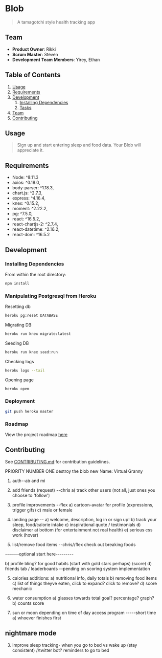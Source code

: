# Blob

> A tamagotchi style health tracking app

## Team

- **Product Owner**: Rikki
- **Scrum Master**: Steven
- **Development Team Members**: Yirey, Ethan

## Table of Contents

1. [Usage](#Usage)
1. [Requirements](#requirements)
1. [Development](#development)
   1. [Installing Dependencies](#installing-dependencies)
   1. [Tasks](#tasks)
1. [Team](#team)
1. [Contributing](#contributing)

## Usage

> Sign up and start entering sleep and food data. Your Blob will appreciate it.

## Requirements

- Node: ^8.11.3
- axios: ^0.18.0,
- body-parser: ^1.18.3,
- chart.js: ^2.7.3,
- express: ^4.16.4,
- knex: ^0.15.2,
- moment: ^2.22.2,
- pg: ^7.5.0,
- react: ^16.5.2,
- react-chartjs-2: ^2.7.4,
- react-datetime: ^2.16.2,
- react-dom: ^16.5.2

## Development

### Installing Dependencies

From within the root directory:

```sh
npm install
```

### Manipulating Postgresql from Heroku

Resetting db

```sh
heroku pg:reset DATABASE
```

Migrating DB

```sh
heroku run knex migrate:latest
```

Seeding DB

```sh
heroku run knex seed:run
```

Checking logs

```sh
heroku logs --tail
```

Opening page

```sh
heroku open
```

### Deployment

```sh
git push heroku master
```

### Roadmap

View the project roadmap [here](https://github.com/Rocket-Turtles/Rocket-Turtles/issues)

## Contributing

See [CONTRIBUTING.md](_CONTRIBUTING.md) for contribution guidelines.

PRIORITY NUMBER ONE destroy the blob
new Name: Virtual Granny

1. auth--ab and mi

2. add friends (request) --chris
   a) track other users (not all, just ones you choose to 'follow')

3. profile improvements --flex
   a) cartoon-avatar for profile (expressions, trigger gifs)
   c) male or female

4. landing page --
   a) welcome, description, log in or sign up!
   b) track your sleep, food/calorie intake
   c) inspirational quote / testimonials
   d) disclaimer at bottom (for entertainment not real health)
   e) serious css work (hover)

5. list/remove food items --chris//flex
   check out breaking foods

-------optional start here---------

b) profile bling? for good habits (start with gold stars perhaps) (score)
d) friends tab / leaderboards --pending on scoring system implementation

5. calories additions:
   a) nutritional info, daily totals
   b) removing food items
   c) list of things theyve eaten, click to expand? click to remove?
   d) score mechanic

6. water consumption
   a) glasses towards total goal? percentage? graph?
   b) counts score

7) sun or moon depending on time of day access program -----short time
   a) whoever finishes first

## nightmare mode

3. improve sleep tracking- when you go to bed vs wake up (stay consistent)
   //twitter bot? reminders to go to bed
